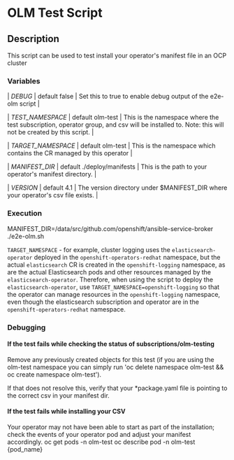 # OLM Test Script

## Description
This script can be used to test install your operator's manifest file in an OCP cluster

### Variables
| *DEBUG* | default false | Set this to true to enable debug output of the e2e-olm script |

| *TEST_NAMESPACE* | default olm-test | This is the namespace where the test subscription, operator group, and csv will be installed to. Note: this will not be created by this script. |

| *TARGET_NAMESPACE* | default olm-test | This is the namespace which contains the CR managed by this operator |

| *MANIFEST_DIR* | default ./deploy/manifests | This is the path to your operator's manifest directory. |

| *VERSION* | default 4.1 | The version directory under $MANIFEST_DIR where your operator's csv file exists. |

### Execution
MANIFEST_DIR=/data/src/github.com/openshift/ansible-service-broker ./e2e-olm.sh

`TARGET_NAMESPACE` - for example, cluster logging uses the `elasticsearch-operator` deployed in the
`openshift-operators-redhat` namespace, but the actual `elasticsearch` CR is created in the
`openshift-logging` namespace, as are the actual Elasticsearch pods and other resources managed by
the `elasticsearch-operator`.  Therefore, when using the script to deploy the `elasticsearch-operator`,
use `TARGET_NAMESPACE=openshift-logging` so that the operator can manage resources in the `openshift-logging`
namespace, even though the elasticsearch subscription and operator are in the `openshift-operators-redhat`
namespace.

### Debugging

#### If the test fails while checking the status of subscriptions/olm-testing
Remove any previously created objects for this test (if you are using the olm-test namespace you can simply run 'oc delete namespace olm-test && oc create namespace olm-test').

If that does not resolve this, verify that your \*package.yaml file is pointing to the correct csv in your manifest dir.

#### If the test fails while installing your CSV
Your operator may not have been able to start as part of the installation; check the events of your operator pod and adjust your manifest accordingly.
oc get pods -n olm-test
oc describe pod -n olm-test {pod_name}
